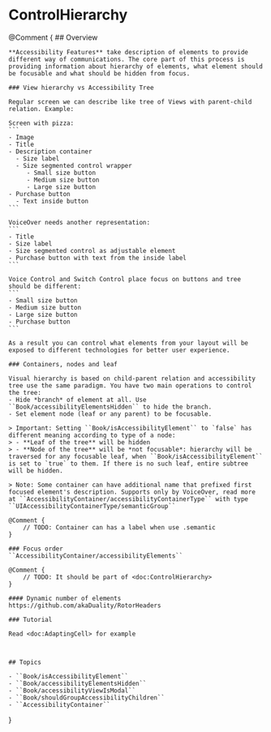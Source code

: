 # ControlHierarchy

@Comment {
    ## Overview

    **Accessibility Features** take description of elements to provide different way of communications. The core part of this process is providing information about hierarchy of elements, what element should be focusable and what should be hidden from focus.

    ### View hierarchy vs Accessibility Tree

    Regular screen we can describe like tree of Views with parent-child relation. Example:

    Screen with pizza:
    ```
    - Image
    - Title
    - Description container
      - Size label
      - Size segmented control wrapper
         - Small size button
         - Medium size button
         - Large size button
    - Purchase button
      - Text inside button
    ```

    VoiceOver needs another representation:
    ```
    - Title
    - Size label
    - Size segmented control as adjustable element
    - Purchase button with text from the inside label
    ```

    Voice Control and Switch Control place focus on buttons and tree should be different:
    ```
    - Small size button
    - Medium size button
    - Large size button
    - Purchase button
    ```

    As a result you can control what elements from your layout will be exposed to different technologies for better user experience. 

    ### Containers, nodes and leaf

    Visual hierarchy is based on child-parent relation and accessibility tree use the same paradigm. You have two main operations to control the tree:
    - Hide *branch* of element at all. Use ``Book/accessibilityElementsHidden`` to hide the branch.
    - Set element node (leaf or any parent) to be focusable. 

    > Important: Setting ``Book/isAccessibilityElement`` to `false` has different meaning according to type of a node:
    > - **Leaf of the tree** will be hidden
    > - **Node of the tree** will be *not focusable*: hierarchy will be traversed for any focusable leaf, when ``Book/isAccessibilityElement`` is set to `true` to them. If there is no such leaf, entire subtree will be hidden.

    > Note: Some container can have additional name that prefixed first focused element's description. Supports only by VoiceOver, read more at ``AccessibilityContainer/accessibilityContainerType`` with type ``UIAccessibilityContainerType/semanticGroup``

    @Comment {
        // TODO: Container can has a label when use .semantic
    }

    ### Focus order
    ``AccessibilityContainer/accessibilityElements``

    @Comment {
        // TODO: It should be part of <doc:ControlHierarchy>
    }

    #### Dynamic number of elements
    https://github.com/akaDuality/RotorHeaders

    ### Tutorial

    Read <doc:AdaptingCell> for example



    ## Topics

    - ``Book/isAccessibilityElement``
    - ``Book/accessibilityElementsHidden``
    - ``Book/accessibilityViewIsModal``
    - ``Book/shouldGroupAccessibilityChildren``
    - ``AccessibilityContainer``
}
